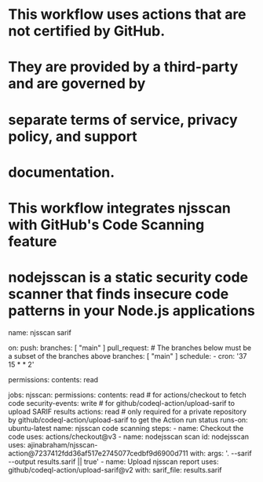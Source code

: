 # This workflow uses actions that are not certified by GitHub.
# They are provided by a third-party and are governed by
# separate terms of service, privacy policy, and support
# documentation.

# This workflow integrates njsscan with GitHub's Code Scanning feature
# nodejsscan is a static security code scanner that finds insecure code patterns in your Node.js applications

name: njsscan sarif

on:
  push:
    branches: [ "main" ]
  pull_request:
    # The branches below must be a subset of the branches above
    branches: [ "main" ]
  schedule:
    - cron: '37 15 * * 2'

permissions:
  contents: read

jobs:
  njsscan:
    permissions:
      contents: read # for actions/checkout to fetch code
      security-events: write # for github/codeql-action/upload-sarif to upload SARIF results
      actions: read # only required for a private repository by github/codeql-action/upload-sarif to get the Action run status
    runs-on: ubuntu-latest
    name: njsscan code scanning
    steps:
    - name: Checkout the code
      uses: actions/checkout@v3
    - name: nodejsscan scan
      id: nodejsscan
      uses: ajinabraham/njsscan-action@7237412fdd36af517e2745077cedbf9d6900d711
      with:
        args: '. --sarif --output results.sarif || true'
    - name: Upload njsscan report
      uses: github/codeql-action/upload-sarif@v2
      with:
        sarif_file: results.sarif
